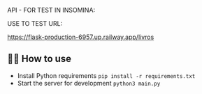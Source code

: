 

API - FOR TEST IN INSOMINA:

USE TO TEST URL:

https://flask-production-6957.up.railway.app/livros



## 💁‍♀️ How to use

- Install Python requirements `pip install -r requirements.txt`
- Start the server for development `python3 main.py`
